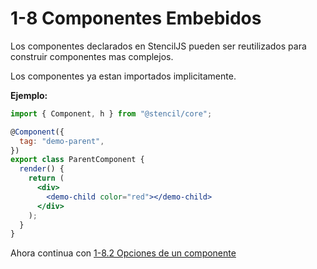 # 1-8 Componentes Embebidos

Los componentes declarados en StencilJS pueden ser reutilizados para construir componentes mas complejos.

Los componentes ya estan importados implicitamente.

**Ejemplo:**

```jsx
import { Component, h } from "@stencil/core";

@Component({
  tag: "demo-parent",
})
export class ParentComponent {
  render() {
    return (
      <div>
        <demo-child color="red"></demo-child>
      </div>
    );
  }
}
```

Ahora continua con [1-8.2 Opciones de un componente](1-8-opciones-de-un-componente.md)
